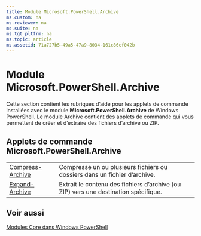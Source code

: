 ```yaml
---
title: Module Microsoft.PowerShell.Archive
ms.custom: na
ms.reviewer: na
ms.suite: na
ms.tgt_pltfrm: na
ms.topic: article
ms.assetid: 71a727b5-49a5-47a9-8034-161c86cf042b
---
```

# Module Microsoft.PowerShell.Archive
Cette section contient les rubriques d’aide pour les applets de commande installées avec le module **Microsoft.PowerShell.Archive** de Windows PowerShell. Le module Archive contient des applets de commande qui vous permettent de créer et d’extraire des fichiers d’archive ou ZIP.

## Applets de commande Microsoft.PowerShell.Archive

|||
|-|-|
|[Compress-Archive](http://technet.microsoft.com/library/dn841358.aspx)|Compresse un ou plusieurs fichiers ou dossiers dans un fichier d’archive.|
|[Expand-Archive](http://technet.microsoft.com/library/dn841359.aspx)|Extrait le contenu des fichiers d’archive (ou ZIP) vers une destination spécifique.|

## Voir aussi
[Modules Core dans Windows PowerShell](http://technet.microsoft.com/library/hh847741.aspx)



<!--HONumber=May16_HO2-->



